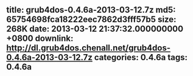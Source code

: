 title: grub4dos-0.4.6a-2013-03-12.7z
md5: 65754698fca18222eec7862d3fff57b5
size: 268K
date: 2013-03-12 21:37:32.000000000 +0800
downlink: http://dl.grub4dos.chenall.net/grub4dos-0.4.6a-2013-03-12.7z
categories: 0.4.6a
tags: 0.4.6a
---

